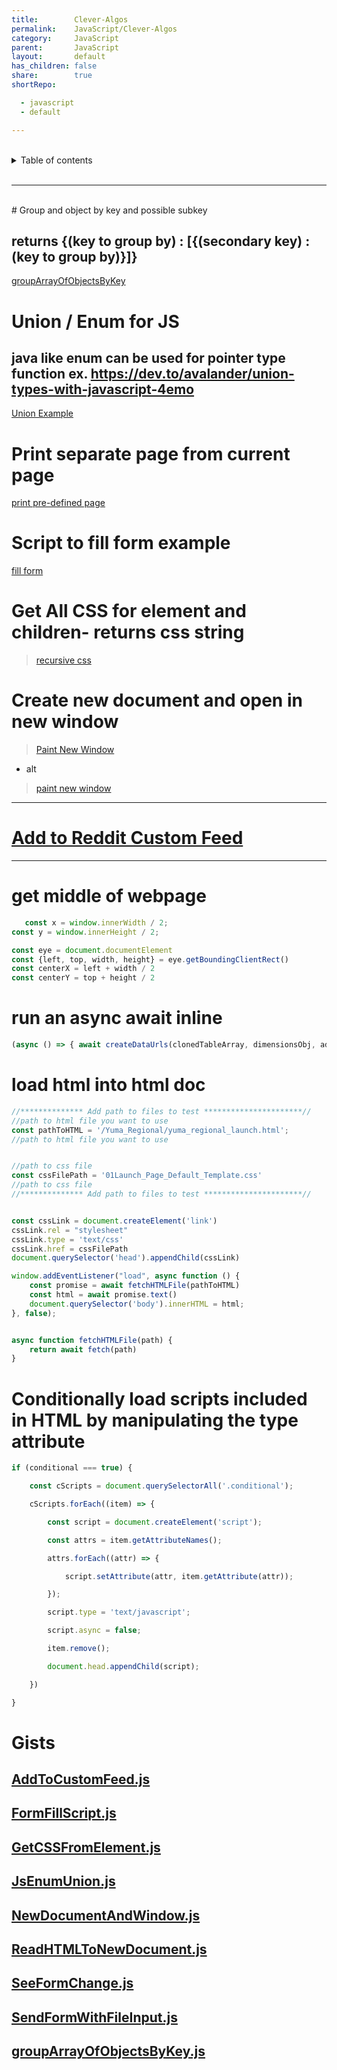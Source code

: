 ```yaml
---
title:        Clever-Algos
permalink:    JavaScript/Clever-Algos
category:     JavaScript
parent:       JavaScript
layout:       default
has_children: false
share:        true
shortRepo:

  - javascript
  - default

---
```



<br/>                

<details markdown="block">                      
<summary>                      
Table of contents                      
</summary>                      
{: .text-delta }                      
1. TOC                      
{:toc}                      
</details>                      

<br/>                      

***                      

<br/>      
# Group and object by key and possible subkey      

## returns {(key to group by) : [{(secondary key) : (key to group by)}]}

<a href="https://gist.github.com/14paxton/a87f5d47aaf678e89a1dfeffa51b46d9"> groupArrayOfObjectsByKey</a>      

# Union / Enum for JS

## java like enum can be used for pointer type function ex. https://dev.to/avalander/union-types-with-javascript-4emo

  <a href="https://gist.github.com/14paxton/685637fd8c513c7539a10f66b2386cfe"> Union Example </a>       

# Print separate page from current page

<a href="https://gist.github.com/14paxton/8bf4b0df10a7c4add52c9d4d2da88879"> print pre-defined page </a>      

# Script to fill form example

<a href="https://gist.github.com/14paxton/fedc95a9b660e1625373bea6f92e4648"> fill form </a>      

# Get All CSS for element and children- returns css string

> [recursive css](https://gist.github.com/14paxton/70018ca1b4b990db4fbf4edfd1907af8)

# Create new document and open in new window

> [Paint New Window](https://contest-server.cs.uchicago.edu/ref/JavaScript/developer.mozilla.org/en-US/docs/Web/API/Window/open.html)

- alt

> [paint new window](https://gist.github.com/14paxton/fb7f33fd6f5fa7a15077b6ebf18fca44)
      
---
# [Add to Reddit Custom Feed](https://gist.github.com/14paxton/63944ec7e8bcd0e7ee9b97e3dc6fd48e)
---

# get middle of webpage

```javascript      
   const x = window.innerWidth / 2;
const y = window.innerHeight / 2;

const eye = document.documentElement
const {left, top, width, height} = eye.getBoundingClientRect()
const centerX = left + width / 2
const centerY = top + height / 2      
```      

# run an async await inline

```javascript      
(async () => { await createDataUrls(clonedTableArray, dimensionsObj, additionalSlides, resolveURLCreation, rejectURL)})()      
```      

# load html into html doc

```javascript      
//************** Add path to files to test **********************//      
//path to html file you want to use      
const pathToHTML = '/Yuma_Regional/yuma_regional_launch.html';
//path to html file you want to use      


//path to css file      
const cssFilePath = '01Launch_Page_Default_Template.css'
//path to css file      
//************** Add path to files to test **********************//      


const cssLink = document.createElement('link')
cssLink.rel = "stylesheet"
cssLink.type = 'text/css'
cssLink.href = cssFilePath
document.querySelector('head').appendChild(cssLink)

window.addEventListener("load", async function () {
    const promise = await fetchHTMLFile(pathToHTML)
    const html = await promise.text()
    document.querySelector('body').innerHTML = html;
}, false);


async function fetchHTMLFile(path) {
    return await fetch(path)
}      
```      

# Conditionally load scripts included in HTML by manipulating the type attribute

```javascript      
if (conditional === true) {

    const cScripts = document.querySelectorAll('.conditional');

    cScripts.forEach((item) => {

        const script = document.createElement('script');

        const attrs = item.getAttributeNames();

        attrs.forEach((attr) => {

            script.setAttribute(attr, item.getAttribute(attr));

        });

        script.type = 'text/javascript';

        script.async = false;

        item.remove();

        document.head.appendChild(script);

    })

}      
```  

# Gists

## [AddToCustomFeed.js](https://gist.github.com/14paxton/63944ec7e8bcd0e7ee9b97e3dc6fd48e)

## [FormFillScript.js](https://gist.github.com/14paxton/fedc95a9b660e1625373bea6f92e4648)

## [GetCSSFromElement.js](https://gist.github.com/14paxton/70018ca1b4b990db4fbf4edfd1907af8)

## [JsEnumUnion.js](https://gist.github.com/14paxton/685637fd8c513c7539a10f66b2386cfe)

## [NewDocumentAndWindow.js](https://gist.github.com/14paxton/fb7f33fd6f5fa7a15077b6ebf18fca44)

## [ReadHTMLToNewDocument.js](https://gist.github.com/14paxton/a5a6b17131a2791b757973f866e3eb98)

## [SeeFormChange.js](https://gist.github.com/14paxton/f7f177713ec7e8effcdeec086c22e43a)

## [SendFormWithFileInput.js](https://gist.github.com/14paxton/eeeb29357613698bd877eb35dcf0ad89)

## [groupArrayOfObjectsByKey.js](https://gist.github.com/14paxton/a87f5d47aaf678e89a1dfeffa51b46d9)